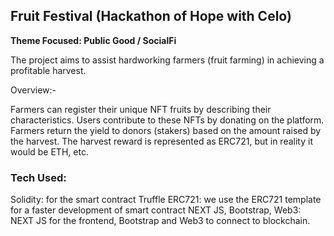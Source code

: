 ## Fruit Festival (Hackathon of Hope with Celo)

<b>Theme Focused: Public Good / SocialFi</b>

The project aims to assist hardworking farmers (fruit farming) in achieving a profitable harvest.

Overview:-

Farmers can register their unique NFT fruits by describing their characteristics.
Users contribute to these NFTs by donating on the platform.
Farmers return the yield to donors (stakers) based on the amount raised by the harvest. The harvest reward is represented as ERC721, but in reality it would be ETH, etc.

### Tech Used:

Solidity: for the smart contract
Truffle ERC721: we use the ERC721 template for a faster development of smart contract
NEXT JS, Bootstrap,  Web3: NEXT JS for the frontend, Bootstrap and Web3 to connect to blockchain.
